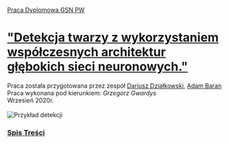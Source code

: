[Praca Dyplomowa GSN PW](notebooks/Praca_Dyplomowa.ipynb)
# ["Detekcja twarzy z wykorzystaniem współczesnych architektur głębokich sieci neuronowych."](notebooks/Praca_Dyplomowa.ipynb)

Praca została przygotowana przez zespół [Dariusz Działkowski](https://github.com/DarekGit), [Adam Baran](https://github.com/barad007)
<br>
Praca wykonana pod kierunkiem: *Grzegorz Gwardys* <br>
Wrzesień 2020r.
<br><br>
![Przykład detekcji](https://github.com/DarekGit/FACES_DNN/blob/master/Figures/Smieszna%20detekcja.jpg)


<!--NAVIGATION-->
### [Spis Treści](https://github.com/DarekGit/FACES_DNN/blob/master/notebooks/Praca_Dyplomowa.ipynb)
